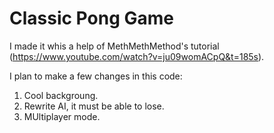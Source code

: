 # Classic Pong Game

I made it whis a help of MethMethMethod's tutorial (https://www.youtube.com/watch?v=ju09womACpQ&t=185s). 

I plan to make a few changes in this code:
1. Cool backgroung.
2. Rewrite AI, it must be able to lose.
3. MUltiplayer mode.




